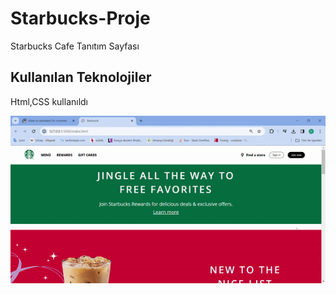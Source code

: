 <h1>Starbucks-Proje </h1>

Starbucks Cafe Tanıtım Sayfası

<h2> Kullanılan Teknolojiler </h2>

Html,CSS kullanıldı

![](ekran.gif)